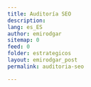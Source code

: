 ```yaml
---
title: Auditoría SEO
description: 
lang: es_ES
author: emirodgar
sitemap: 0
feed: 0
folder: estrategicos
layout: emirodgar_post
permalink: auditoria-seo

---
```





<!--stackedit_data:
eyJoaXN0b3J5IjpbMjYxMzk3MjM1XX0=
-->